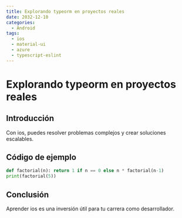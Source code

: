 ```yaml
---
title: Explorando typeorm en proyectos reales
date: 2032-12-10
categories:
  - Android
tags:
  - ios
  - material-ui
  - azure
  - typescript-eslint
---
```


# Explorando typeorm en proyectos reales

## Introducción

Con ios, puedes resolver problemas complejos y crear soluciones escalables.

## Código de ejemplo

```python
def factorial(n): return 1 if n == 0 else n * factorial(n-1)
print(factorial(5))
```

## Conclusión

Aprender ios es una inversión útil para tu carrera como desarrollador.
